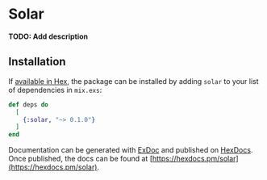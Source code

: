 # Solar

**TODO: Add description**

## Installation

If [available in Hex](https://hex.pm/docs/publish), the package can be installed
by adding `solar` to your list of dependencies in `mix.exs`:

```elixir
def deps do
  [
    {:solar, "~> 0.1.0"}
  ]
end
```

Documentation can be generated with [ExDoc](https://github.com/elixir-lang/ex_doc)
and published on [HexDocs](https://hexdocs.pm). Once published, the docs can
be found at [https://hexdocs.pm/solar](https://hexdocs.pm/solar).

